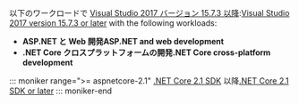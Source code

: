 <span data-ttu-id="981a9-101">以下のワークロードで [Visual Studio 2017 バージョン 15.7.3 以降](https://www.microsoft.com/net/download/windows):</span><span class="sxs-lookup"><span data-stu-id="981a9-101">[Visual Studio 2017 version 15.7.3 or later](https://www.microsoft.com/net/download/windows) with the following workloads:</span></span>

* <span data-ttu-id="981a9-102">**ASP.NET と Web 開発**</span><span class="sxs-lookup"><span data-stu-id="981a9-102">**ASP.NET and web development**</span></span>
* <span data-ttu-id="981a9-103">**.NET Core クロスプラットフォームの開発**</span><span class="sxs-lookup"><span data-stu-id="981a9-103">**.NET Core cross-platform development**</span></span>

::: moniker range=">= aspnetcore-2.1"
<span data-ttu-id="981a9-104">[.NET Core 2.1 SDK](https://www.microsoft.com/net/download/windows) 以降</span><span class="sxs-lookup"><span data-stu-id="981a9-104">[.NET Core 2.1 SDK or later](https://www.microsoft.com/net/download/windows)</span></span>
::: moniker-end
